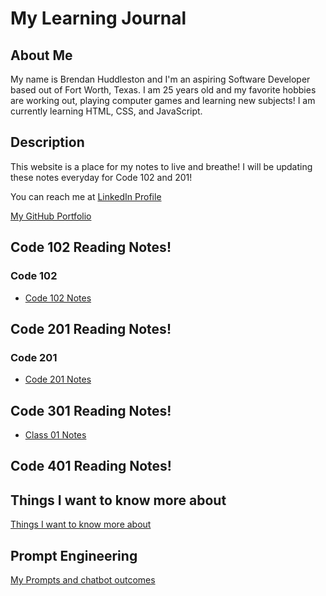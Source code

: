 # My Learning Journal

<!-- ## Growth Mindset

By Brendan Huddleston 09OCT2023
![Image showing Growth Mindset](https://c.pxhere.com/images/a2/76/a2b998182d273d8002294de3ae56-1587953.jpg!d)

### What is Growth Mindset to me?

Growth Mindset to me is the ability to learn and adapt to ongoing situations and willingness to learn despite challenges that might arise!

I have 3 reminders that I tell myself in order to maintain a _growth mindset_ :

- **Stay Positive**, being in a good mental spot always helps with learning new info!
- **Ask Questions**, don't feel embarrassed to ask questions. Everyone starts somewhere.
- **Don't give up!** Obstacles are necessary for learning -->

## About Me

My name is Brendan Huddleston and I'm an aspiring Software Developer based out of Fort Worth, Texas. I am 25 years old and my favorite hobbies are working out, playing computer games and learning new subjects! I am currently learning HTML, CSS, and JavaScript.

## Description

This website is a place for my notes to live and breathe! I will be updating these notes everyday for Code 102 and 201!

You can reach me at [LinkedIn Profile](https://www.linkedin.com/in/brendan-huddleston-17b745b9/)

[My GitHub Portfolio](https://github.com/brendanhuddleston18)

## Code 102 Reading Notes!

### Code 102

- [Code 102 Notes](https://brendanhuddleston18.github.io/reading-notes/code-102-notes-page)


## Code 201 Reading Notes!

### Code 201

- [Code 201 Notes](https://brendanhuddleston18.github.io/reading-notes/code-201-notes-page)

## Code 301 Reading Notes!

- [Class 01 Notes](https://brendanhuddleston18.github.io/reading-notes/code301reading-notes/read01)

## Code 401 Reading Notes!

## Things I want to know more about

[Things I want to know more about](https://brendanhuddleston18.github.io/reading-notes/newPage)

## Prompt Engineering

[My Prompts and chatbot outcomes](https://brendanhuddleston18.github.io/reading-notes/prompt-engineering)
